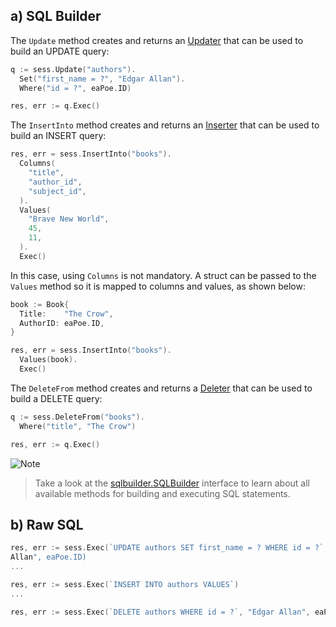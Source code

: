 ## a) SQL Builder

The `Update` method creates and returns an [Updater][2] that can be used to
build an UPDATE query:

```go
q := sess.Update("authors").
  Set("first_name = ?", "Edgar Allan").
  Where("id = ?", eaPoe.ID)

res, err := q.Exec()
```

The `InsertInto` method creates and returns an [Inserter][3] that can be used
to build an INSERT query:

```go
res, err = sess.InsertInto("books").
  Columns(
    "title",
    "author_id",
    "subject_id",
  ).
  Values(
    "Brave New World",
    45,
    11,
  ).
  Exec()
```

In this case, using `Columns` is not mandatory. A struct can be passed to the
`Values` method so it is mapped to columns and values, as shown below:

```go
book := Book{
  Title:    "The Crow",
  AuthorID: eaPoe.ID,
}

res, err = sess.InsertInto("books").
  Values(book).
  Exec()
```

The `DeleteFrom` method creates and returns a [Deleter][4] that can be used to
build a DELETE query:

```go
q := sess.DeleteFrom("books").
  Where("title", "The Crow")

res, err := q.Exec()
```

![Note](https://github.com/LizGoro90/db-tour/tree/master/static/img)
> Take a look at the [sqlbuilder.SQLBuilder](https://godoc.org/upper.io/db.v3/lib/sqlbuilder#SQLBuilder) interface to learn about all available methods for building
and executing SQL statements.


## b) Raw SQL

```go
res, err := sess.Exec(`UPDATE authors SET first_name = ? WHERE id = ?`, "Edgar 
Allan", eaPoe.ID)
...

res, err := sess.Exec(`INSERT INTO authors VALUES`) 
...

res, err := sess.Exec(`DELETE authors WHERE id = ?`, "Edgar Allan", eaPoe.ID)
```

[1]: https://godoc.org/upper.io/db.v3/lib/sqlbuilder#Selector
[2]: https://godoc.org/upper.io/db.v3/lib/sqlbuilder#Updater
[3]: https://godoc.org/upper.io/db.v3/lib/sqlbuilder#Inserter
[4]: https://godoc.org/upper.io/db.v3/lib/sqlbuilder#Deleter

